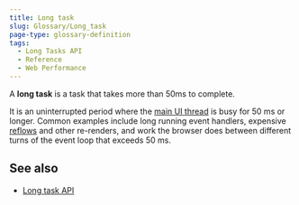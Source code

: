 ```yaml
---
title: Long task
slug: Glossary/Long_task
page-type: glossary-definition
tags:
  - Long Tasks API
  - Reference
  - Web Performance
---
```


A **long task** is a task that takes more than 50ms to complete.

It is an uninterrupted period where the [main UI thread](/en-US/docs/Glossary/Main_thread) is busy for 50 ms or longer. Common examples include long running event handlers, expensive [reflows](/en-US/docs/Glossary/Reflow) and other re-renders, and work the browser does between different turns of the event loop that exceeds 50 ms.

## See also

- [Long task API](/en-US/docs/Web/API/PerformanceLongTaskTiming)

